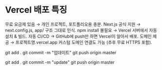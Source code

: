 # Vercel 배포 특징
무료 요금제 있음 → 개인 프로젝트, 포트폴리오용 충분.
Next.js 공식 지원 → next.config.js, app/ 구조 그대로 인식.
npm install 불필요 → Vercel 서버에서 자동 설치 & 빌드.
자동 CI/CD → GitHub에 push만 하면 Vercel이 알아서 배포.
도메인 제공 → 프로젝트명.vercel.app
커스텀 도메인 연결도 가능 (추후 무료 HTTPS 포함).

git add .
git commit -m "업데이트"
git push origin master

git add .
git commit -m "update"
git push origin master
